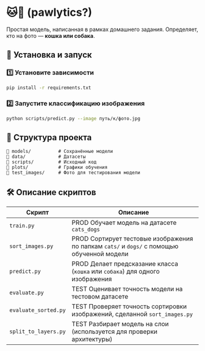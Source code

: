 # 🐱🐶 (pawlytics?)

Простая модель, написанная в рамках домашнего задания. Определяет, кто на фото — **кошка или собака**.

## 🚀 Установка и запуск

### 1️⃣ Установите зависимости
```bash
pip install -r requirements.txt
```

### 2️⃣ Запустите классификацию изображения
```bash
python scripts/predict.py --image путь/к/фото.jpg
```

## 📂 Структура проекта
```
📂 models/          # Сохранённые модели
📂 data/            # Датасеты
📂 scripts/         # Исходный код
📂 plots/           # Графики обучения
📂 test_images/     # Фото для тестирования модели
```

## 🛠 Описание скриптов
| Скрипт                  | Описание |
|-------------------------|----------|
| `train.py`             | PROD Обучает модель на датасете `cats_dogs` |
| `sort_images.py`       | PROD Сортирует тестовые изображения по папкам `cats/` и `dogs/` с помощью обученной модели |
| `predict.py`           | PROD Делает предсказание класса (`кошка` или `собака`) для одного изображения |
| `evaluate.py`          | TEST Оценивает точность модели на тестовом датасете |
| `evaluate_sorted.py`   | TEST Проверяет точность сортировки изображений, сделанной `sort_images.py` |
| `split_to_layers.py`   | TEST Разбирает модель на слои (используется для проверки архитектуры) |
